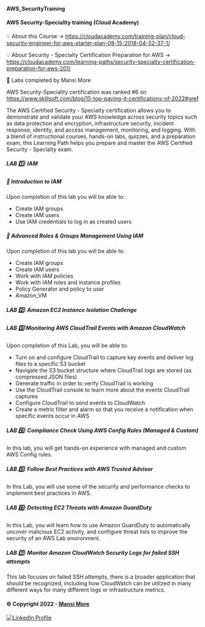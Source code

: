 #### AWS_SecurityTraining

#### AWS Security-Speciality training (Cloud Academy)

💡 About this Course -> https://cloudacademy.com/training-plan/cloud-security-engineer-for-aws-starter-plan-08-15-2018-04-52-37-1/

💡 About Security - Specialty Certification Preparation for AWS  -> https://cloudacademy.com/learning-paths/security-specialty-certification-preparation-for-aws-201/

🎉 Labs completed by Mansi More

AWS Security-Speciality certification was ranked #6 on https://www.skillsoft.com/blog/15-top-paying-it-certifications-of-2022#gref

The AWS Certified Security - Specialty certification allows you to demonstrate and validate your AWS knowledge across security topics such as data protection and encryption, infrastructure security, incident response, identity, and access management, monitoring, and logging. With a blend of instructional courses, hands-on labs, quizzes, and a preparation exam, this Learning Path helps you prepare and master the AWS Certified Security - Specialty exam.  




##### LAB 1️⃣: IAM
##### 📝 Introduction to IAM

 Upon completion of this lab you will be able to:

- Create IAM groups
- Create IAM users
- Use IAM credentials to log in as created users

##### 📝 Advanced Roles & Groups Management Using IAM

Upon completion of this lab you will be able to:
- Create IAM groups
- Create IAM users
- Work with IAM policies
- Work with IAM roles and instance profiles
- Policy Generator and policy to user
- Amazon_VM

##### LAB 2️⃣: Amazon EC2 Instance Isolation Challenge

##### LAB 3️⃣:Monitoring AWS CloudTrail Events with Amazon CloudWatch

Upon completion of this Lab, you will be able to:

- Turn on and configure CloudTrail to capture key events and deliver log files to a specific S3 bucket
- Navigate the S3 bucket structure where CloudTrail logs are stored (as compressed JSON files)
- Generate traffic in order to verify CloudTrail is working
- Use the CloudTrail console to learn more about the events CloudTrail captures
- Configure CloudTrail to send events to CloudWatch
- Create a metric filter and alarm so that you receive a notification when specific events occur in AWS

##### LAB 4️⃣: Compliance Check Using AWS Config Rules (Managed & Custom)

 In this lab, you will get hands-on experience with managed and custom AWS Config rules.

##### LAB 5️⃣: Follow Best Practices with AWS Trusted Advisor

In this Lab, you will use some of the security and performance checks to implement best practices in AWS.

##### LAB 6️⃣: Detecting EC2 Threats with Amazon GuardDuty

In this Lab, you will learn how to use Amazon GuardDuty to automatically uncover malicious EC2 activity, and configure threat lists to improve the security of an AWS Lab environment.

##### LAB 7️⃣: Monitor Amazon CloudWatch Security Logs for failed SSH attempts

This lab focuses on failed SSH attempts, there is a broader application that should be recognized, including how CloudWatch can be utilized in many different ways for many different logs or infrastructure metrics. 





















#### © Copyright 2022 - [Mansi More](https://github.com/MansiMore99)


<a href="https://www.linkedin.com/in/mansi-more-0943/"> ![LinkedIn Profile](https://img.shields.io/badge/LinkedIn-0077B5?style=for-the-badge&logo=linkedin&logoColor=white) </a>


